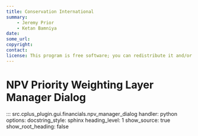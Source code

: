 ```yaml
---
title: Conservation International
summary:
    - Jeremy Prior
    - Ketan Bamniya
date:
some_url:
copyright:
contact:
license: This program is free software; you can redistribute it and/or modify it under the terms of the GNU Affero General Public License as published by the Free Software Foundation; either version 3 of the License, or (at your option) any later version.
---
```


# NPV Priority Weighting Layer Manager Dialog

::: src.cplus_plugin.gui.financials.npv_manager_dialog
    handler: python
    options:
        docstring_style: sphinx
        heading_level: 1
        show_source: true
        show_root_heading: false